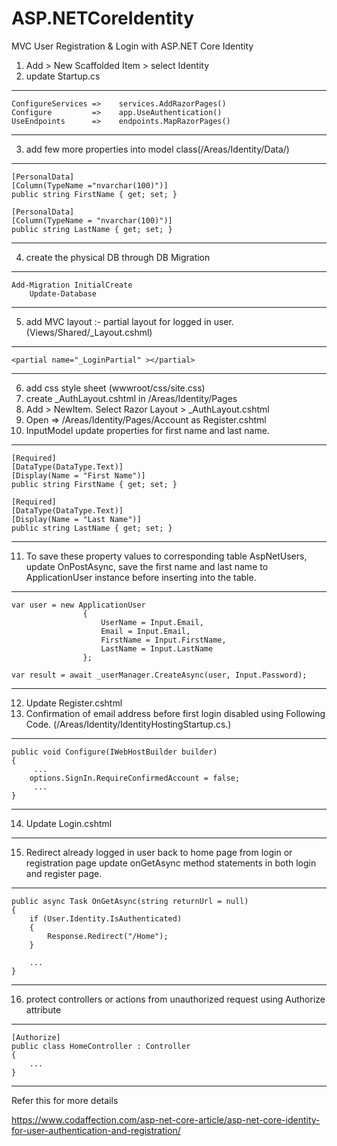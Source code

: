 # ASP.NETCoreIdentity
MVC User Registration &amp; Login with ASP.NET Core Identity
1) Add > New Scaffolded Item > select Identity
2) update Startup.cs 
----------------------------------------------
	ConfigureServices =>    services.AddRazorPages()
	Configure    	  =>    app.UseAuthentication()
	UseEndpoints      =>	endpoints.MapRazorPages()
----------------------------------------------
3) add few more properties into model class(/Areas/Identity/Data/)
----------------------------------------------
    [PersonalData]
    [Column(TypeName ="nvarchar(100)")]
    public string FirstName { get; set; }

    [PersonalData]
    [Column(TypeName = "nvarchar(100)")]
    public string LastName { get; set; }
----------------------------------------------
4) create the physical DB through DB Migration
----------------------------------------------

	Add-Migration InitialCreate
        Update-Database

----------------------------------------------
5) add MVC layout :- partial layout for logged in user.(Views/Shared/_Layout.cshml) 
----------------------------------------------
    <partial name="_LoginPartial" ></partial>

----------------------------------------------
6) add css style sheet (wwwroot/css/site.css)
7) create _AuthLayout.cshtml in /Areas/Identity/Pages
8) Add > NewItem. Select Razor Layout > _AuthLayout.cshtml
9)  Open => /Areas/Identity/Pages/Account as Register.cshtml
10) InputModel update properties for first name and last name.
----------------------------------------------
    [Required]
    [DataType(DataType.Text)]
    [Display(Name = "First Name")]
    public string FirstName { get; set; }

    [Required]
    [DataType(DataType.Text)]
    [Display(Name = "Last Name")]
    public string LastName { get; set; }
----------------------------------------------
11) To save these property values to corresponding table AspNetUsers, update OnPostAsync, save the first name and last name to ApplicationUser instance before inserting into the table.
----------------------------------------------
    var user = new ApplicationUser 
					{ 
						UserName = Input.Email,
						Email = Input.Email,
						FirstName = Input.FirstName, 
						LastName = Input.LastName 
					};
					
    var result = await _userManager.CreateAsync(user, Input.Password);
----------------------------------------------
12) Update  Register.cshtml
13) Confirmation of email address before first login disabled using Following Code.
	(/Areas/Identity/IdentityHostingStartup.cs.)
----------------------------------------------
	public void Configure(IWebHostBuilder builder)
    {
	     ...
		options.SignIn.RequireConfirmedAccount = false;
		 ...
    }
    
----------------------------------------------
14) Update  Login.cshtml
----------------------------------------------
15) Redirect already logged in user back to home page from login or registration page
    update onGetAsync method statements in both login and register page.
----------------------------------------------
	public async Task OnGetAsync(string returnUrl = null)
	{
		if (User.Identity.IsAuthenticated)
		{
			Response.Redirect("/Home");
		}

		...
	}
----------------------------------------------
16) protect controllers or actions from unauthorized request using Authorize attribute
----------------------------------------------
	[Authorize]
	public class HomeController : Controller
	{
		...
	}
	
----------------------------------------------

Refer this for more details 

https://www.codaffection.com/asp-net-core-article/asp-net-core-identity-for-user-authentication-and-registration/
